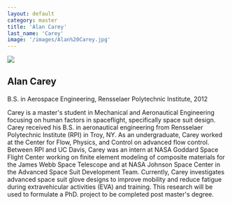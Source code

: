 ```yaml
---
layout: default
category: master
title: 'Alan Carey'
last_name: 'Carey'
image: '/images/Alan%20Carey.jpg'
---
```


<img src="{{ page.image }}">

<h2 class="team-title">Alan Carey</h2>
<h4 class="team-position"></h4>
<p>B.S. in Aerospace Engineering, Rensselaer Polytechnic Institute, 2012</p>
<p>Carey is a master's student in Mechanical and Aeronautical Engineering focusing on human factors in spaceflight, specifically space suit design. Carey received his B.S. in aeronautical engineering from Rensselaer Polytechnic Institute (RPI) in Troy, NY. As an undergraduate, Carey worked at the Center for Flow, Physics, and Control on advanced flow control. Between RPI and UC Davis, Carey was an intern at NASA Goddard Space Flight Center working on finite element modeling of composite materials for the James Webb Space Telescope and at NASA Johnson Space Center in the Advanced Space Suit Development Team. Currently, Carey investigates advanced space suit glove designs to improve mobility and reduce fatigue during extravehicular activities (EVA) and training. This research will be used to formulate a PhD. project to be completed post master's degree. </p>
<ul class="team-member-other-info"></ul>
